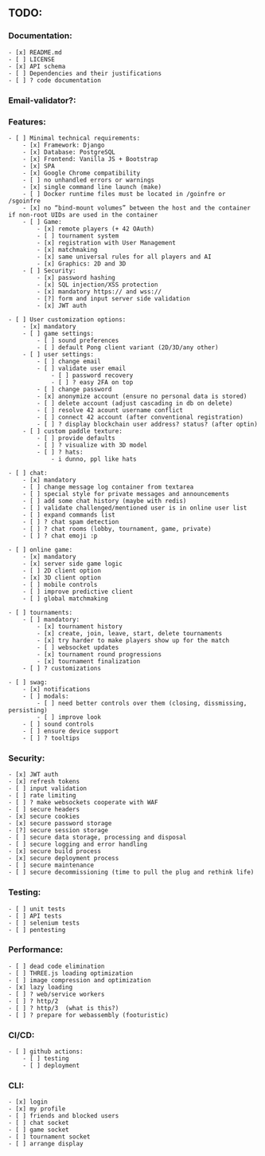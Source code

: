 ## TODO:

### Documentation:
	- [x] README.md
	- [ ] LICENSE
	- [x] API schema
	- [ ] Dependencies and their justifications
	- [ ] ? code documentation

###  Email-validator?:

### Features:
	- [ ] Minimal technical requirements:
		- [x] Framework: Django
		- [x] Database: PostgreSQL
		- [x] Frontend: Vanilla JS + Bootstrap
		- [x] SPA
		- [x] Google Chrome compatibility
		- [ ] no unhandled errors or warnings
		- [x] single command line launch (make)
		- [ ] Docker runtime files must be located in /goinfre or /sgoinfre
		- [x] no “bind-mount volumes” between the host and the container if non-root UIDs are used in the container
		- [ ] Game:
			- [x] remote players (+ 42 OAuth)
			- [ ] tournament system
			- [x] registration with User Management
			- [x] matchmaking
			- [x] same universal rules for all players and AI
			- [x] Graphics: 2D and 3D
		- [ ] Security:
			- [x] password hashing
			- [x] SQL injection/XSS protection
			- [x] mandatory https:// and wss://
			- [?] form and input server side validation
			- [x] JWT auth

	- [ ] User customization options:
		- [x] mandatory
		- [ ] game settings:
			- [ ] sound preferences
			- [ ] default Pong client variant (2D/3D/any other)
		- [ ] user settings:
			- [ ] change email
			- [ ] validate user email
				- [ ] password recovery
				- [ ] ? easy 2FA on top
			- [ ] change password
			- [x] anonymize account (ensure no personal data is stored)
			- [ ] delete account (adjust cascading in db on delete)
			- [ ] resolve 42 acount username conflict
			- [ ] connect 42 account (after conventional registration)
			- [ ] ? display blockchain user address? status? (after optin)
		- [ ] custom paddle texture:
			- [ ] provide defaults
			- [ ] ? visualize with 3D model
			- [ ] ? hats:
				- i dunno, ppl like hats

	- [ ] chat:
		- [x] mandatory
		- [ ] change message log container from textarea
		- [ ] special style for private messages and announcements
		- [ ] add some chat history (maybe with redis)
		- [ ] validate challenged/mentioned user is in online user list
		- [ ] expand commands list
		- [ ] ? chat spam detection
		- [ ] ? chat rooms (lobby, tournament, game, private)
		- [ ] ? chat emoji :p

	- [ ] online game:
		- [x] mandatory
		- [x] server side game logic
		- [ ] 2D client option
		- [x] 3D client option
		- [ ] mobile controls
		- [ ] improve predictive client
		- [ ] global matchmaking

	- [ ] tournaments:
		- [ ] mandatory:
			- [x] tournament history
			- [x] create, join, leave, start, delete tournaments
			- [x] try harder to make players show up for the match
			- [ ] websocket updates
			- [x] tournament round progressions
			- [x] tournament finalization
		- [ ] ? customizations

	- [ ] swag:
		- [x] notifications
		- [ ] modals:
			- [ ] need better controls over them (closing, dissmissing, persisting)
			- [ ] improve look
		- [ ] sound controls
		- [ ] ensure device support
		- [ ] ? tooltips

### Security:
	- [x] JWT auth
	- [x] refresh tokens
	- [ ] input validation
	- [ ] rate limiting
	- [ ] ? make websockets cooperate with WAF
	- [ ] secure headers
	- [x] secure cookies
	- [x] secure password storage
	- [?] secure session storage
	- [ ] secure data storage, processing and disposal
	- [ ] secure logging and error handling
	- [x] secure build process
	- [x] secure deployment process
	- [ ] secure maintenance
	- [ ] secure decommissioning (time to pull the plug and rethink life)

### Testing:
	- [ ] unit tests
	- [ ] API tests
	- [ ] selenium tests
	- [ ] pentesting

### Performance:
	- [ ] dead code elimination
	- [ ] THREE.js loading optimization
	- [ ] image compression and optimization
	- [x] lazy loading
	- [ ] ? web/service workers
	- [ ] ? http/2
	- [ ] ? http/3  (what is this?)
	- [ ] ? prepare for webassembly (footuristic)

### CI/CD:
	- [ ] github actions:
		- [ ] testing
		- [ ] deployment

### CLI:
	- [x] login
	- [x] my profile
	- [ ] friends and blocked users
	- [ ] chat socket
	- [ ] game socket
	- [ ] tournament socket
	- [ ] arrange display
